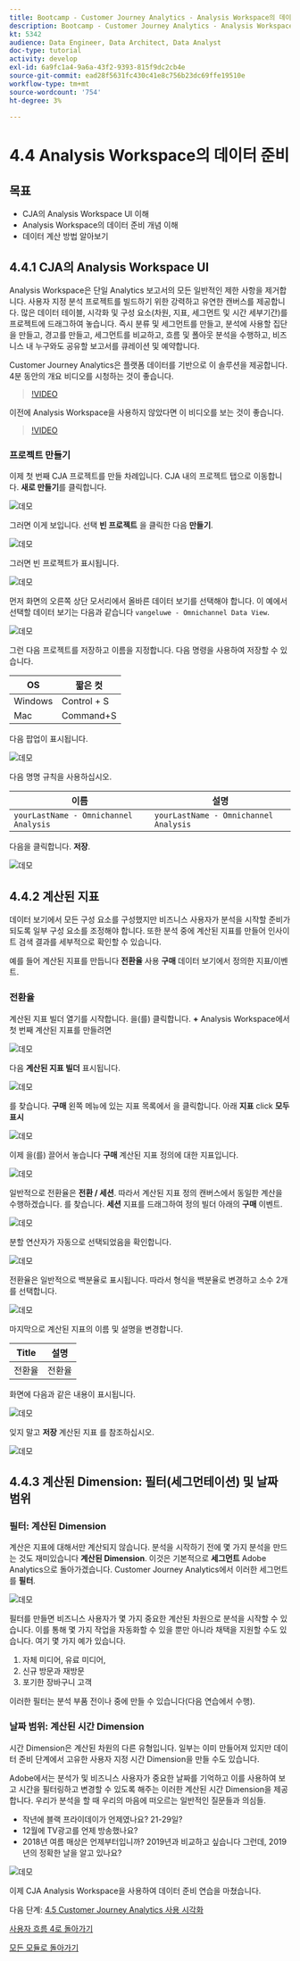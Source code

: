 ```yaml
---
title: Bootcamp - Customer Journey Analytics - Analysis Workspace의 데이터 준비
description: Bootcamp - Customer Journey Analytics - Analysis Workspace의 데이터 준비
kt: 5342
audience: Data Engineer, Data Architect, Data Analyst
doc-type: tutorial
activity: develop
exl-id: 6a9fc1a4-9a6a-43f2-9393-815f9dc2cb4e
source-git-commit: ead28f5631fc430c41e8c756b23dc69ffe19510e
workflow-type: tm+mt
source-wordcount: '754'
ht-degree: 3%

---
```


# 4.4 Analysis Workspace의 데이터 준비

## 목표

- CJA의 Analysis Workspace UI 이해
- Analysis Workspace의 데이터 준비 개념 이해
- 데이터 계산 방법 알아보기

## 4.4.1 CJA의 Analysis Workspace UI

Analysis Workspace은 단일 Analytics 보고서의 모든 일반적인 제한 사항을 제거합니다. 사용자 지정 분석 프로젝트를 빌드하기 위한 강력하고 유연한 캔버스를 제공합니다. 많은 데이터 테이블, 시각화 및 구성 요소(차원, 지표, 세그먼트 및 시간 세부기간)를 프로젝트에 드래그하여 놓습니다. 즉시 분류 및 세그먼트를 만들고, 분석에 사용할 집단을 만들고, 경고를 만들고, 세그먼트를 비교하고, 흐름 및 폴아웃 분석을 수행하고, 비즈니스 내 누구와도 공유할 보고서를 큐레이션 및 예약합니다.

Customer Journey Analytics은 플랫폼 데이터를 기반으로 이 솔루션을 제공합니다. 4분 동안의 개요 비디오를 시청하는 것이 좋습니다.

>[!VIDEO](https://video.tv.adobe.com/v/35109?quality=12&learn=on)

이전에 Analysis Workspace을 사용하지 않았다면 이 비디오를 보는 것이 좋습니다.

>[!VIDEO](https://video.tv.adobe.com/v/26266?quality=12&learn=on)

### 프로젝트 만들기

이제 첫 번째 CJA 프로젝트를 만들 차례입니다. CJA 내의 프로젝트 탭으로 이동합니다.
**새로 만들기**&#x200B;를 클릭합니다.

![데모](./images/prmenu.png)

그러면 이게 보입니다. 선택 **빈 프로젝트** 을 클릭한 다음 **만들기**.

![데모](./images/prmenu1.png)

그러면 빈 프로젝트가 표시됩니다.

![데모](./images/premptyprojects.png)

먼저 화면의 오른쪽 상단 모서리에서 올바른 데이터 보기를 선택해야 합니다. 이 예에서 선택할 데이터 보기는 다음과 같습니다 `vangeluwe - Omnichannel Data View`.

![데모](./images/prdv.png)

그런 다음 프로젝트를 저장하고 이름을 지정합니다. 다음 명령을 사용하여 저장할 수 있습니다.

| OS | 짧은 컷 |
| ----------------- |-------------| 
| Windows | Control + S |
| Mac | Command+S |

다음 팝업이 표시됩니다.

![데모](./images/prsave.png)

다음 명명 규칙을 사용하십시오.

| 이름 | 설명 |
| ----------------- |-------------| 
| `yourLastName - Omnichannel Analysis` | `yourLastName - Omnichannel Analysis` |

다음을 클릭합니다. **저장**.

![데모](./images/prsave2.png)

## 4.4.2 계산된 지표

데이터 보기에서 모든 구성 요소를 구성했지만 비즈니스 사용자가 분석을 시작할 준비가 되도록 일부 구성 요소를 조정해야 합니다. 또한 분석 중에 계산된 지표를 만들어 인사이트 검색 결과를 세부적으로 확인할 수 있습니다.

예를 들어 계산된 지표를 만듭니다 **전환율** 사용 **구매** 데이터 보기에서 정의한 지표/이벤트.

### 전환율

계산된 지표 빌더 열기를 시작합니다. 을(를) 클릭합니다. **+** Analysis Workspace에서 첫 번째 계산된 지표를 만들려면

![데모](./images/pradd.png)

다음 **계산된 지표 빌더** 표시됩니다.

![데모](./images/prbuilder.png)

를 찾습니다. **구매** 왼쪽 메뉴에 있는 지표 목록에서 을 클릭합니다. 아래 **지표** click **모두 표시**

![데모](./images/calcbuildercr1.png)

이제 을(를) 끌어서 놓습니다 **구매** 계산된 지표 정의에 대한 지표입니다.

![데모](./images/calcbuildercr2.png)

일반적으로 전환율은 **전환 / 세션**. 따라서 계산된 지표 정의 캔버스에서 동일한 계산을 수행하겠습니다. 를 찾습니다. **세션** 지표를 드래그하여 정의 빌더 아래의 **구매** 이벤트.

![데모](./images/calcbuildercr3.png)

분할 연산자가 자동으로 선택되었음을 확인합니다.

![데모](./images/calcbuildercr4.png)

전환율은 일반적으로 백분율로 표시됩니다. 따라서 형식을 백분율로 변경하고 소수 2개를 선택합니다.

![데모](./images/calcbuildercr5.png)

마지막으로 계산된 지표의 이름 및 설명을 변경합니다.

| Title | 설명 |
| ----------------- |-------------| 
| 전환율 | 전환율 |

화면에 다음과 같은 내용이 표시됩니다.

![데모](./images/calcbuildercr6.png)

잊지 말고 **저장** 계산된 지표 를 참조하십시오.

![데모](./images/pr9.png)

## 4.4.3 계산된 Dimension: 필터(세그먼테이션) 및 날짜 범위

### 필터: 계산된 Dimension

계산은 지표에 대해서만 계산되지 않습니다. 분석을 시작하기 전에 몇 가지 분석을 만드는 것도 재미있습니다 **계산된 Dimension**. 이것은 기본적으로 **세그먼트** Adobe Analytics으로 돌아가겠습니다. Customer Journey Analytics에서 이러한 세그먼트를 **필터**.

![데모](./images/prfilters.png)

필터를 만들면 비즈니스 사용자가 몇 가지 중요한 계산된 차원으로 분석을 시작할 수 있습니다. 이를 통해 몇 가지 작업을 자동화할 수 있을 뿐만 아니라 채택을 지원할 수도 있습니다. 여기 몇 가지 예가 있습니다.

1. 자체 미디어, 유료 미디어,
2. 신규 방문과 재방문
3. 포기한 장바구니 고객

이러한 필터는 분석 부품 전이나 중에 만들 수 있습니다(다음 연습에서 수행).

### 날짜 범위: 계산된 시간 Dimension

시간 Dimension은 계산된 차원의 다른 유형입니다. 일부는 이미 만들어져 있지만 데이터 준비 단계에서 고유한 사용자 지정 시간 Dimension을 만들 수도 있습니다.

Adobe에서는 분석가 및 비즈니스 사용자가 중요한 날짜를 기억하고 이를 사용하여 보고 시간을 필터링하고 변경할 수 있도록 해주는 이러한 계산된 시간 Dimension을 제공합니다. 우리가 분석을 할 때 우리의 마음에 떠오르는 일반적인 질문들과 의심들.

- 작년에 블랙 프라이데이가 언제였나요? 21-29일?
- 12월에 TV광고를 언제 방송했나요?
- 2018년 여름 매상은 언제부터입니까? 2019년과 비교하고 싶습니다 그런데, 2019년의 정확한 날을 알고 있나요?

![데모](./images/timedimensions.png)

이제 CJA Analysis Workspace을 사용하여 데이터 준비 연습을 마쳤습니다.

다음 단계: [4.5 Customer Journey Analytics 사용 시각화](./ex5.md)

[사용자 흐름 4로 돌아가기](./uc4.md)

[모든 모듈로 돌아가기](./../../overview.md)
